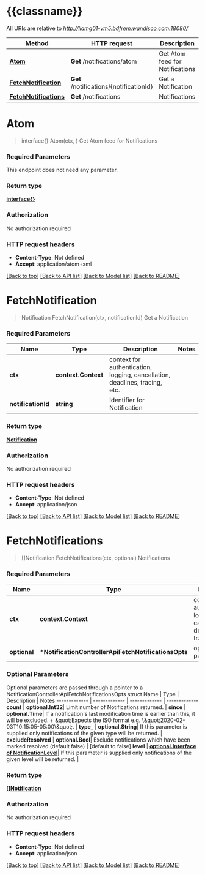 # {{classname}}

All URIs are relative to *http://liamg01-vm5.bdfrem.wandisco.com:18080/*

Method | HTTP request | Description
------------- | ------------- | -------------
[**Atom**](NotificationControllerApi.md#Atom) | **Get** /notifications/atom | Get Atom feed for Notifications
[**FetchNotification**](NotificationControllerApi.md#FetchNotification) | **Get** /notifications/{notificationId} | Get a Notification
[**FetchNotifications**](NotificationControllerApi.md#FetchNotifications) | **Get** /notifications | Notifications

# **Atom**
> interface{} Atom(ctx, )
Get Atom feed for Notifications

### Required Parameters
This endpoint does not need any parameter.

### Return type

[**interface{}**](interface{}.md)

### Authorization

No authorization required

### HTTP request headers

 - **Content-Type**: Not defined
 - **Accept**: application/atom+xml

[[Back to top]](#) [[Back to API list]](../README.md#documentation-for-api-endpoints) [[Back to Model list]](../README.md#documentation-for-models) [[Back to README]](../README.md)

# **FetchNotification**
> Notification FetchNotification(ctx, notificationId)
Get a Notification

### Required Parameters

Name | Type | Description  | Notes
------------- | ------------- | ------------- | -------------
 **ctx** | **context.Context** | context for authentication, logging, cancellation, deadlines, tracing, etc.
  **notificationId** | **string**| Identifier for Notification | 

### Return type

[**Notification**](Notification.md)

### Authorization

No authorization required

### HTTP request headers

 - **Content-Type**: Not defined
 - **Accept**: application/json

[[Back to top]](#) [[Back to API list]](../README.md#documentation-for-api-endpoints) [[Back to Model list]](../README.md#documentation-for-models) [[Back to README]](../README.md)

# **FetchNotifications**
> []Notification FetchNotifications(ctx, optional)
Notifications

### Required Parameters

Name | Type | Description  | Notes
------------- | ------------- | ------------- | -------------
 **ctx** | **context.Context** | context for authentication, logging, cancellation, deadlines, tracing, etc.
 **optional** | ***NotificationControllerApiFetchNotificationsOpts** | optional parameters | nil if no parameters

### Optional Parameters
Optional parameters are passed through a pointer to a NotificationControllerApiFetchNotificationsOpts struct
Name | Type | Description  | Notes
------------- | ------------- | ------------- | -------------
 **count** | **optional.Int32**| Limit number of Notifications returned. | 
 **since** | **optional.Time**| If a notification&#x27;s last modification time is earlier than this, it will be excluded. + \&quot;Expects the ISO format e.g. \\\&quot;2020-02-03T10:15:05-05:00\\\&quot;. | 
 **type_** | **optional.String**| If this parameter is supplied only notifications of the given type will be returned. | 
 **excludeResolved** | **optional.Bool**| Exclude notifications which have been marked resolved (default false) | [default to false]
 **level** | [**optional.Interface of NotificationLevel**](.md)| If this parameter is supplied only notifications of the given level will be returned. | 

### Return type

[**[]Notification**](Notification.md)

### Authorization

No authorization required

### HTTP request headers

 - **Content-Type**: Not defined
 - **Accept**: application/json

[[Back to top]](#) [[Back to API list]](../README.md#documentation-for-api-endpoints) [[Back to Model list]](../README.md#documentation-for-models) [[Back to README]](../README.md)

